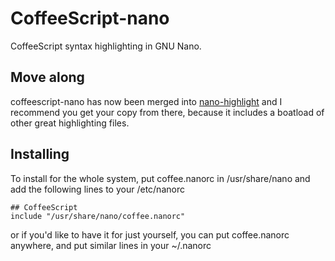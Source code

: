 CoffeeScript-nano
=================

CoffeeScript syntax highlighting in GNU Nano.

Move along
----------

coffeescript-nano has now been merged into [nano-highlight](https://github.com/serialhex/nano-highlight) and I recommend you get your copy from there, because it includes a boatload of other great highlighting files.


Installing
----------

To install for the whole system, put coffee.nanorc in /usr/share/nano and add the following lines to your /etc/nanorc
```
## CoffeeScript
include "/usr/share/nano/coffee.nanorc"
```

or if you'd like to have it for just yourself, you can put coffee.nanorc anywhere, and put similar lines in your ~/.nanorc
